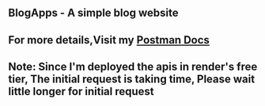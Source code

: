 ## BlogApps - A simple blog website


## For more details,Visit my [Postman Docs](https://documenter.getpostman.com/view/26860332/2sAYBd6nQg)
## Note: Since I'm deployed the apis in render's free tier, The initial request is taking time, Please wait little longer for initial request
